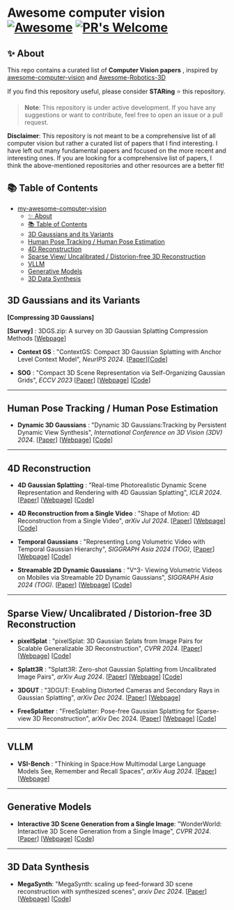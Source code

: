 # Awesome computer vision [![Awesome](https://cdn.rawgit.com/sindresorhus/awesome/d7305f38d29fed78fa85652e3a63e154dd8e8829/media/badge.svg)](https://github.com/sindresorhus/awesome)  [![PR's Welcome](https://img.shields.io/badge/PRs-welcome-brightgreen.svg?style=flat)](http://makeapullrequest.com) 

## ✨ About

This repo contains a curated list of **Computer Vision papers** , inspired by [awesome-computer-vision](https://github.com/jbhuang0604/awesome-computer-vision) and [Awesome-Robotics-3D
](https://github.com/zubair-irshad/Awesome-Robotics-3D)

If you find this repository useful, please consider **STARing** ⭐ this repository.

> **Note**: This repository is under active development. If you have any suggestions or want to contribute, feel free to open an issue or a pull request.

**Disclaimer**: This repository is not meant to be a comprehensive list of all computer vision but rather a curated list of papers that I find interesting. I have left out many fundamental papers and focused on the more recent and interesting ones. If you are looking for a comprehensive list of papers, I think the above-mentioned repositories and other resources are a better fit!

## 📚 Table of Contents
- [my-awesome-computer-vision   ](#my-awesome-computer-vision---)
  - [✨ About](#-about)
  - [📚 Table of Contents](#-table-of-contents)
  - [3D Gaussians and its Variants](#3d-gaussians-and-its-variants)
  - [Human Pose Tracking / Human Pose Estimation](#human-pose-tracking--human-pose-estimation)
  - [4D Reconstruction](#4d-reconstruction)
  - [Sparse View/ Uncalibrated / Distorion-free 3D Reconstruction](#sparse-view-uncalibrated--distorion-free-3d-reconstruction)
  - [VLLM](#vllm)
  - [Generative Models](#generative-models)
  - [3D Data Synthesis](#3d-data-synthesis)

## 3D Gaussians and its Variants

**[Compressing 3D Gaussians]**

**[Survey]** : 3DGS.zip: A survey on 3D Gaussian Splatting Compression Methods [[Webpage](https://w-m.github.io/3dgs-compression-survey/)]

* **Context GS** : "ContextGS: Compact 3D Gaussian Splatting with Anchor Level Context Model", *NeurIPS 2024*. [[Paper](https://arxiv.org/pdf/2405.20721)][[Code](https://github.com/wyf0912/ContextGS)]

* **SOG** : "Compact 3D Scene Representation via Self-Organizing Gaussian Grids", *ECCV 2023* [[Paper](https://arxiv.org/pdf/2312.13299)] [[Webpage](https://sogs.github.io/)] [[Code](https://github.com/fraunhoferhhi/Self-Organizing-Gaussians)]

------------------------------

## Human Pose Tracking / Human Pose Estimation

* **Dynamic 3D Gaussians** : "Dynamic 3D Gaussians:Tracking by Persistent Dynamic View Synthesis", *International Conference on 3D Vision (3DV) 2024*. [[Paper](https://arxiv.org/pdf/2308.09713)] [[Webpage](https://dynamic3dgaussians.github.io/)] [[Code](https://github.com/JonathonLuiten/Dynamic3DGaussians)]

------------------------------

## 4D Reconstruction

* **4D Gaussian Splatting** : "Real-time Photorealistic Dynamic Scene Representation and Rendering with 4D Gaussian Splatting", *ICLR 2024*. [[Paper](https://arxiv.org/pdf/2310.10642)] [[Webpage](https://fudan-zvg.github.io/4d-gaussian-splatting/)] [[Code](https://github.com/fudan-zvg/4d-gaussian-splatting)]
* **4D Reconstruction from a Single Video** : "Shape of Motion:
4D Reconstruction from a Single Video", *arXiv Jul 2024*. [[Paper](https://arxiv.org/pdf/2407.13764)] [[Webpage](https://shape-of-motion.github.io/)] [[Code](https://github.com/vye16/shape-of-motion)]

* **Temporal Gaussians** : "Representing Long Volumetric Video
with Temporal Gaussian Hierarchy", *SIGGRAPH Asia 2024 (TOG)*, [[Paper](https://arxiv.org/pdf/2412.09608)] [[Webpage](https://zju3dv.github.io/longvolcap/)] [[Code](https://github.com/zju3dv/EasyVolcap)]

* **Streamable 2D Dynamic Gaussians** : "V^3- Viewing Volumetric Videos on Mobiles via Streamable 2D Dynamic Gaussians", *SIGGRAPH Asia 2024 (TOG)*. [[Paper](https://arxiv.org/pdf/2409.13648)] [[Webpage](https://authoritywang.github.io/v3/)] [[Code](https://github.com/AuthorityWang/VideoGS)]


------------------------------


## Sparse View/ Uncalibrated / Distorion-free 3D Reconstruction

* **pixelSplat** : "pixelSplat: 3D Gaussian Splats from Image Pairs for Scalable Generalizable 3D Reconstruction", *CVPR 2024*. [[Paper](https://arxiv.org/pdf/2312.12337)] [[Webpage](https://davidcharatan.com/pixelsplat/)] [[Code](https://github.com/dcharatan/pixelsplat)]


* **Splatt3R** : "Splatt3R: Zero-shot Gaussian Splatting from Uncalibrated Image Pairs", *arXiv Aug 2024*. [[Paper](https://arxiv.org/pdf/2408.13912)] [[Webpage](https://splatt3r.active.vision/)] [[Code](https://github.com/btsmart/splatt3r)]

* **3DGUT** : "3DGUT: Enabling Distorted Cameras and Secondary Rays in Gaussian Splatting", *arXiv Dec 2024*. [[Paper](https://arxiv.org/pdf/2412.12507)] [[Webpage](https://research.nvidia.com/labs/toronto-ai/3DGUT/)]

* **FreeSplatter** : "FreeSplatter: Pose-free Gaussian Splatting for Sparse-view 3D Reconstruction", arXiv Dec 2024. [[Paper](https://arxiv.org/pdf/2412.09573)] [[Webpage](https://bluestyle97.github.io/projects/freesplatter/)] [[Code](https://github.com/TencentARC/FreeSplatter)]


------------------------------


## VLLM

* **VSI-Bench** : "Thinking in Space:How Multimodal Large Language Models See, Remember and Recall Spaces", *arXiv Aug 2024*. [[Paper](https://arxiv.org/pdf/2412.14171)] [[Webpage](https://vision-x-nyu.github.io/thinking-in-space.github.io/)]


------------------------------


## Generative Models

* **Interactive 3D Scene Generation from a Single Image**: "WonderWorld: Interactive 3D Scene Generation from a Single Image", *CVPR 2024*. [[Paper](https://arxiv.org/pdf/2406.09394)] [[Webpage](https://kovenyu.com/wonderworld/)] [[Code](https://github.com/KovenYu/WonderWorld)]


------------------------------

## 3D Data Synthesis

* **MegaSynth**: "MegaSynth: scaling up feed-forward 3D scene reconstruction with synthesized scenes", *arxiv Dec 2024*. [[Paper](https://arxiv.org/pdf/2412.14166)] [[Webpage](https://hwjiang1510.github.io/MegaSynth/)] [[Code](https://github.com/hwjiang1510/MegaSynth)]
